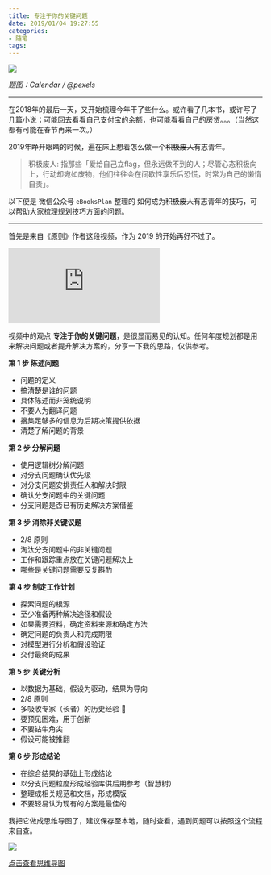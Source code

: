 ```yaml
---
title: 专注于你的关键问题
date: 2019/01/04 19:27:55
categories:
- 随笔
tags:
---
```


![](http://pics.naaln.com/blog/2019-01-14-031639.jpg-basicBlog)

*题图：Calendar / @pexels*

---

在2018年的最后一天，又开始梳理今年干了些什么。或许看了几本书，或许写了几篇小说；可能回去看看自己支付宝的余额，也可能看看自己的房贷。。。（当然这都有可能在春节再来一次。）

2019年睁开眼睛的时候，遍在床上想着怎么做一个<s>积极废人</s>有志青年。

> 积极废人: 指那些「爱给自己立flag，但永远做不到的人；尽管心态积极向上，行动却宛如废物，他们往往会在间歇性享乐后恐慌，时常为自己的懒惰自责」。

以下便是 微信公众号 `eBooksPlan` 整理的 如何成为<s>积极废人</s>有志青年的技巧，可以帮助大家梳理规划技巧方面的问题。

---

首先是来自《原则》作者这段视频，作为 2019 的开始再好不过了。

 <div class="video-container">
    <iframe frameborder="0" src="https://v.qq.com/txp/iframe/player.html?vid=l135677fm23" allowFullScreen="true"></iframe>
</div>

视频中的观点 **专注于你的关键问题**，是很显而易见的认知。任何年度规划都是用来解决问题或者提升解决方案的，分享一下我的思路，仅供参考。

**第 1 步 陈述问题**

* 问题的定义
* 搞清楚是谁的问题
* 具体陈述而非笼统说明
* 不要人为翻译问题
* 搜集足够多的信息为后期决策提供依据
* 清楚了解问题的背景

**第 2 步 分解问题**

* 使用逻辑树分解问题
* 对分支问题确认优先级
* 对分支问题安排责任人和解决时限
* 确认分支问题中的关键问题
* 分支问题是否已有历史解决方案借鉴

**第 3 步 消除非关键议题**

* 2/8 原则
* 淘汰分支问题中的非关键问题
* 工作和跟踪重点放在关键问题解决上
* 哪些是关键问题需要反复斟酌

**第 4 步 制定工作计划**

* 探索问题的根源
* 至少准备两种解决途径和假设
* 如果需要资料，确定资料来源和确定方法
* 确定问题的负责人和完成期限
* 对模型进行分析和假设验证
* 交付最终的成果

**第 5 步 关键分析**

* 以数据为基础，假设为驱动，结果为导向
* 2/8 原则
* 多吸收专家（长者）的历史经验  🐸
* 要预见困难，用于创新
* 不要钻牛角尖
* 假设可能被推翻

**第 6 步 形成结论**

* 在综合结果的基础上形成结论
* 以分支问题粒度形成经验库供后期参考（智慧树）
* 整理成相关规范和文档，形成模版
* 不要轻易认为现有的方案是最佳的

我把它做成思维导图了，建议保存至本地，随时查看，遇到问题可以按照这个流程来自查。

![](http://pics.naaln.com/blog/2019-01-14-031641.jpg-basicBlog) 

[点击查看思维导图](https://mubu.com/doc/explore/18272)